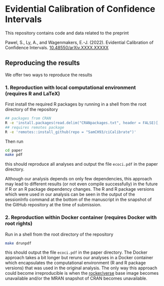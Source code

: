# Evidential Calibration of Confidence Intervals

This repository contains code and data related to the preprint

Pawel, S., Ly, A., and Wagenmakers, E.-J. (2022). Evidential Calibration of
Confidence Intervals.
[10.48550/arXiv.XXXX.XXXXX](https://doi.org/10.48550/arXiv.XXXX.XXXXX)

## Reproducing the results

We offer two ways to reproduce the results

### 1. Reproduction with local computational environment (requires R and LaTeX)

First install the required R packages by running in a shell from the root
directory of the repository

``` sh
## packages from CRAN
R -e 'install.packages(read.delim("CRANpackages.txt", header = FALSE)[,1])'
## requires remotes package
R -e 'remotes::install_github(repo = "SamCH93/ciCalibrate")'
```

Then run

``` sh
cd paper
make pdf
```

this should reproduce all analyses and output the file `ecoci.pdf` in the
paper directory.

Although our analysis depends on only few dependencies, this approach may lead
to different results (or not even compile successfully) in the future if R or an
R package dependency changes. The R and R package versions which were used in
our analysis can be seen in the output of the sessionInfo command at the bottom
of the manuscript in the snapshot of the GitHub repository at the time of
submission.

### 2. Reproduction within Docker container (requires Docker with root rights)

Run in a shell from the root directory of the repository

``` sh
make drunpdf
```

this should output the file `ecoci.pdf` in the paper directory. The Docker
approach takes a bit longer but reruns our analyses in a Docker container which
encapsulates the computational environment (R and R package versions) that was
used in the original analysis. The only way this approach could become
irreproducible is when the [rocker/verse](https://hub.docker.com/r/rocker/verse)
base image becomes unavailable and/or the MRAN snapshot of CRAN becomes
unavailable.
